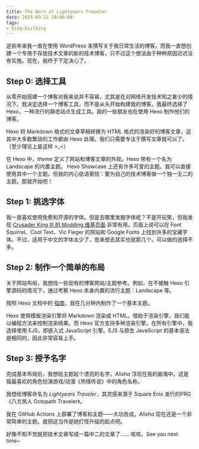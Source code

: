 ```yaml
---
title: The Born of Lightyears Traveler
date: 2023-03-22 18:00:00
tags:
- blog-building
---
```


这些年来我一直在使用 WordPress 来撰写关于我日常生活的博客。而我一直想创建一个专用于存放技术文章的新的技术博客，只不过这个想法由于种种原因迟迟没有实施。现在，我终于下定决心了。

## Step 0: 选择工具

从零开始搭建一个博客对我来说并不容易，尤其是在对网络开发技术知之甚少的情况下。我决定选择一个博客工具，而不是从头开始构建我的博客。我最终选择了 Hexo，一种流行的静态站点生成工具。我的一些朋友也在使用 Hexo 制作他们的博客。

Hexo 将 Markdown 格式的文章草稿转换为 HTML 格式的渲染好的博客文章，这其中大多数繁琐的工作都由 Hexo 处理。我们只需要专注于撰写文章就可以了。（至少理论上是这样 >_<）

在 Hexo 中，*theme* 定义了网站和博客文章的外观。Hexo 带有一个名为 Landscape 的内置主题。 Hexo Showcase 上还有许多可爱的主题。我可以直接使用其中一个主题。但我的内心低语萦绕：要为自己的技术博客做一个独一无二的主题。那就开始吧！

## Step 1: 挑选字体

我一直喜欢使用免费和开源的字体。但是去哪里发掘字体呢？不是开玩笑，但我发现 [Crusader King III 的 Modding 维基页面](https://ck3.paradoxwikis.com/Fonts) 非常有用。页面上说可以在 Font Squirrel、Cool Text、Vic Fieger 的网站和 Google Fonts 上找到许多的宝藏字体。不过，适用于中文的字体太少了，思来想去其实也就那几个。可以做的选择不多。

## Step 2: 制作一个简单的布局

关于网站布局，我想找一些现有的博客网站/主题参考。例如，在不接触 Hexo 引擎源码的情况下，通过考察 Hexo 本身内置的流行主题：Landscape 等。

按照 Hexo 文档中的 [指南](https://hexo.io/docs/themes)，我在几分钟内制作了一个基本主题。

Hexo 使用模板渲染引擎将 Markdown 渲染成 HTML。借助于渲染引擎，我们能以编程方法来控制渲染结果。而 Hexo 官方支持多种渲染引擎。在所有引擎中，我选择使用 EJS，即嵌入式 JavaScript 引擎。EJS 与原生 JavaScript 的基本语法是相同的，因此非常容易上手。

## Step 3: 授予名字

完成基本布局后，我想给主题起个漂亮的名字。*Alisha* 浮现在我的脑海中。这是我最喜欢的角色扮演游戏/动漫《热情传说》中的角色名称。

我想给博客命名为 *Lightyears Traveler*，其灵感来源于 Square Enix 发行的PRG《八方旅人 Octopath Traveler》。

我在 GitHub Actions 上部署了博客和主题——大功告成。*Alisha* 现在还是一个非常简单的主题。就把这当作是她打怪升级的起点吧。

好像不知不觉就把技术文章写成一篇中二的文章了…… 咳咳，See you next time~
